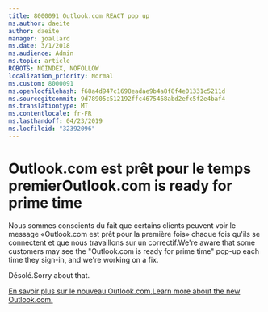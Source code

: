 ```yaml
---
title: 8000091 Outlook.com REACT pop up
ms.author: daeite
author: daeite
manager: joallard
ms.date: 3/1/2018
ms.audience: Admin
ms.topic: article
ROBOTS: NOINDEX, NOFOLLOW
localization_priority: Normal
ms.custom: 8000091
ms.openlocfilehash: f68a4d947c1698eadae9b4a8f8f4e01331c5211d
ms.sourcegitcommit: 9d78905c512192ffc4675468abd2efc5f2e4baf4
ms.translationtype: MT
ms.contentlocale: fr-FR
ms.lasthandoff: 04/23/2019
ms.locfileid: "32392096"
---
```

# <a name="outlookcom-is-ready-for-prime-time"></a><span data-ttu-id="e691f-102">Outlook.com est prêt pour le temps premier</span><span class="sxs-lookup"><span data-stu-id="e691f-102">Outlook.com is ready for prime time</span></span>

<span data-ttu-id="e691f-103">Nous sommes conscients du fait que certains clients peuvent voir le message «Outlook.com est prêt pour la première fois» chaque fois qu'ils se connectent et que nous travaillons sur un correctif.</span><span class="sxs-lookup"><span data-stu-id="e691f-103">We're aware that some customers may see the "Outlook.com is ready for prime time" pop-up each time they sign-in, and we're working on a fix.</span></span>

<span data-ttu-id="e691f-104">Désolé.</span><span class="sxs-lookup"><span data-stu-id="e691f-104">Sorry about that.</span></span>

[<span data-ttu-id="e691f-105">En savoir plus sur le nouveau Outlook.com.</span><span class="sxs-lookup"><span data-stu-id="e691f-105">Learn more about the new Outlook.com.</span></span>](https://go.microsoft.com/fwlink/p/?linkid=2001300)